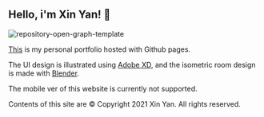 ## Hello, i'm Xin Yan! :wave:
![repository-open-graph-template](https://user-images.githubusercontent.com/46766154/133970554-9d4bb542-dda7-4cf7-be6b-e5454601b054.png)

[This](https://lemonsr.github.io/) is my personal portfolio hosted with Github pages.

The UI design is illustrated using [Adobe XD](https://www.adobe.com/sg/products/xd.html), and the isometric room design is made with [Blender](https://www.blender.org/download/).

The mobile ver of this website is currently not supported.

Contents of this site are © Copyright 2021 Xin Yan. All rights reserved.
